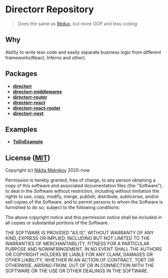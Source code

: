 # Directorr Repository

>Does the same as [Redux](https://github.com/reduxjs/redux), but more OOP and less coding

## Why

Ability to write less code and easily separate business logic from different frameworks(React, Inferno and other).

## Packages

- [**directorr**](https://github.com/nikitaMe1nikov/directorr-repository/tree/master/packages/directorr)
- [**directorr-middlewares**](https://github.com/nikitaMe1nikov/directorr-repository/tree/master/packages/directorr-middlewares)
- [**directorr-router**](https://github.com/nikitaMe1nikov/directorr-repository/tree/master/packages/directorr-router)
- [**directorr-react**](https://github.com/nikitaMe1nikov/directorr-repository/tree/master/packages/directorr-react)
- [**directorr-react-router**](https://github.com/nikitaMe1nikov/directorr-repository/tree/master/packages/directorr-react-router)
- [**directorr-next**](https://github.com/nikitaMe1nikov/directorr-repository/tree/master/packages/directorr-next)

## Examples

- [**ToDoExample**](https://github.com/nikitaMe1nikov/directorr-repository/tree/master/packages/directorr-todo-example)

## License ([MIT](LICENSE))

Copyright (c) [Nikita Melnikov](https://https://github.com/nikitaMe1nikov) 2020-now

Permission is hereby granted, free of charge, to any person obtaining a copy of this software and associated documentation files (the "Software"), to deal in the Software without restriction, including without limitation the rights to use, copy, modify, merge, publish, distribute, sublicense, and/or sell copies of the Software, and to permit persons to whom the Software is furnished to do so, subject to the following conditions:

The above copyright notice and this permission notice shall be included in all copies or substantial portions of the Software.

THE SOFTWARE IS PROVIDED "AS IS", WITHOUT WARRANTY OF ANY KIND, EXPRESS OR IMPLIED, INCLUDING BUT NOT LIMITED TO THE WARRANTIES OF MERCHANTABILITY, FITNESS FOR A PARTICULAR PURPOSE AND NONINFRINGEMENT. IN NO EVENT SHALL THE AUTHORS OR COPYRIGHT HOLDERS BE LIABLE FOR ANY CLAIM, DAMAGES OR OTHER LIABILITY, WHETHER IN AN ACTION OF CONTRACT, TORT OR OTHERWISE, ARISING FROM, OUT OF OR IN CONNECTION WITH THE SOFTWARE OR THE USE OR OTHER DEALINGS IN THE SOFTWARE.